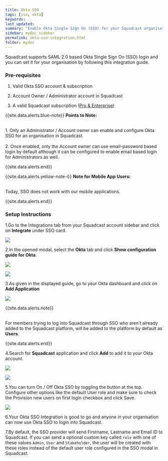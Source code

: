 ```yaml
---
title: Okta SSO
tags: [sso, okta]
keywords: 
last_updated: 
summary: "Enable Okta Single Sign On (SSO) for your Squadcast organisation"
sidebar: mydoc_sidebar
permalink: okta-sso-integration.html
folder: mydoc
---
```


Squadcast supports SAML 2.0 based Okta Single Sign On (SSO) login and you can set it for your organisation by following this integration guide.

### Pre-requisites

1. Valid Okta SSO account & subscription

2. Account Owner / Administrator account in Squadcast

3. A valid Squadcast subscription ([Pro & Enterprise](https://www.squadcast.com/pricing))

{{site.data.alerts.blue-note}}
<b>Points to Note: </b>
<br/><br/><p>1. Only an Administrator / Account owner can enable and configure Okta SSO for an organisation in Squadcast.<br/><br/>
2. Once enabled, only the Account owner can use email-password based login by default although it can be configured to enable email based login for Administrators as well.</p>
{{site.data.alerts.end}}

{{site.data.alerts.yellow-note-i}}
<b>Note for Mobile App Users: </b>
<br/><br/><p>Today, SSO does not work with our mobile applications.</p>
{{site.data.alerts.end}}

### Setup Instructions

1.Go to the Integrations tab from your Squadcast account sidebar and click on **Integrate** under SSO card.

![](images/okta_1.png)

2.In the opened modal, select the **Okta** tab and click **Show configuration guide for Okta**.

![](images/okta_2.png)

![](images/okta_3.png)

3.As given in the displayed guide, go to your Okta dashboard and click on **Add Application** 

![](images/okta_4.png)

{{site.data.alerts.note}}
<br/><br/><p>For members trying to log into Squadcast through SSO who aren't already added to the Squadcast platform, will be added to the platform by default as <b>Users</b>.</p>
{{site.data.alerts.end}}

4.Search for **Squadcast** application and click **Add** to add it to your Okta account.

![](images/okta_5.png)

![](images/okta_6.png)

5.You can turn On / Off Okta SSO by toggling the button at the top. Configure other options like the default User role and make sure to check the Provision new users on first login checkbox and click Save.

![](images/okta_7.png)

6.Your Okta SSO Integration is good to go and anyone in your organisation can now use Okta SSO to login into Squadcast.

7.By default, the SSO provider will send Firstname, Lastname and Email ID to Squadcast. If you can send a optional custom key called `role`  with one of these values `Admin`, `User` and `Stakeholder`, the user will be created with these roles instead of the default user role configured in the SSO modal in Squadcast.